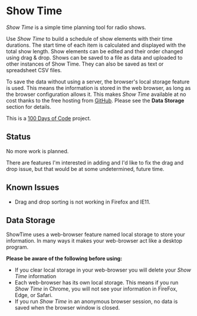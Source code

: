 # Show Time

*Show Time* is a simple time planning tool for radio shows.

Use *Show Time* to build a schedule of show elements with their time durations. 
The start time of each item is calculated and displayed with the total show length. 
Show elements can be edited and their order changed using drag & drop.
Shows can be saved to a file as data and uploaded to other instances of Show Time. 
They can also be saved as text or spreadsheet CSV files.

To save the data without using a server, the browser's local storage feature is used. 
This means the information is stored in the web browser, as long as the browser configuration allows it. 
This makes *Show Time* available at no cost thanks to the free hosting from [GitHub](https://github.com). 
Please see the **Data Storage** section for details.

This is a [100 Days of Code](http://100daysofcode.com/) project.

## Status 

No more work is planned.

There are features I'm interested in adding and I'd like to fix the drag and drop issue, 
but that would be at some undetermined, future time.

## Known Issues

* Drag and drop sorting is not working in Firefox and IE11.

## Data Storage

ShowTime uses a web-browser feature named local storage to store your information. 
In many ways it makes your web-browser act like a desktop program.

**Please be aware of the following before using:**

* If you clear local storage in your web-browser you will delete your *Show Time* information
* Each web-browser has its own local storage. This means if you run *Show Time* in Chrome, you will not see your information in FireFox, Edge, or Safari.
* If you run *Show Time* in an anonymous browser session, no data is saved when the browser window is closed.
